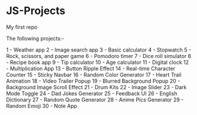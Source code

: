 # JS-Projects

My first repo

The following projects:-

1 - Weather app
2 - Image search app
3 - Basic calculator
4 - Stopwatch
5 - Rock, scissors, and paper game
6 - Pomodoro timer
7 - Dice roll simulator
8 - Recipe book app
9 - Tip calculator
10 - Age calculator
11 - Digital clock
12 - Multiplication App
13 - Button Ripple Effect
14 - Real-time Character Counter
15 - Sticky Navbar
16 - Random Color Generator
17 - Heart Trail Animation
18 - Video Trailer Popup
19 - Blurred Background Popup
20 - Background Image Scroll Effect
21 - Drum Kits
22 - Image Slider
23 - Dark Mode Toggle
24 - Dad Jokes Generator
25 - Feedback UI
26 - English Dictionary
27 - Random Quote Generator
28 - Anime Pics Generator
29 - Random Emoji
30 - Note App
